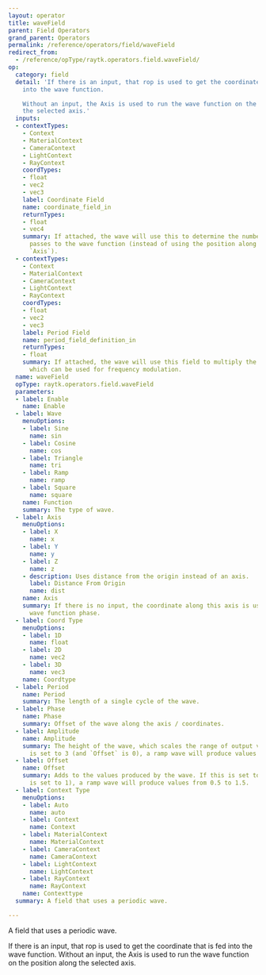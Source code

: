 ```yaml
---
layout: operator
title: waveField
parent: Field Operators
grand_parent: Operators
permalink: /reference/operators/field/waveField
redirect_from:
  - /reference/opType/raytk.operators.field.waveField/
op:
  category: field
  detail: 'If there is an input, that rop is used to get the coordinate that is fed
    into the wave function.

    Without an input, the Axis is used to run the wave function on the position along
    the selected axis.'
  inputs:
  - contextTypes:
    - Context
    - MaterialContext
    - CameraContext
    - LightContext
    - RayContext
    coordTypes:
    - float
    - vec2
    - vec3
    label: Coordinate Field
    name: coordinate_field_in
    returnTypes:
    - float
    - vec4
    summary: If attached, the wave will use this to determine the numbers that it
      passes to the wave function (instead of using the position along the chosen
      `Axis`).
  - contextTypes:
    - Context
    - MaterialContext
    - CameraContext
    - LightContext
    - RayContext
    coordTypes:
    - float
    - vec2
    - vec3
    label: Period Field
    name: period_field_definition_in
    returnTypes:
    - float
    summary: If attached, the wave will use this field to multiply the `Period` parameter,
      which can be used for frequency modulation.
  name: waveField
  opType: raytk.operators.field.waveField
  parameters:
  - label: Enable
    name: Enable
  - label: Wave
    menuOptions:
    - label: Sine
      name: sin
    - label: Cosine
      name: cos
    - label: Triangle
      name: tri
    - label: Ramp
      name: ramp
    - label: Square
      name: square
    name: Function
    summary: The type of wave.
  - label: Axis
    menuOptions:
    - label: X
      name: x
    - label: Y
      name: y
    - label: Z
      name: z
    - description: Uses distance from the origin instead of an axis.
      label: Distance From Origin
      name: dist
    name: Axis
    summary: If there is no input, the coordinate along this axis is used for the
      wave function phase.
  - label: Coord Type
    menuOptions:
    - label: 1D
      name: float
    - label: 2D
      name: vec2
    - label: 3D
      name: vec3
    name: Coordtype
  - label: Period
    name: Period
    summary: The length of a single cycle of the wave.
  - label: Phase
    name: Phase
    summary: Offset of the wave along the axis / coordinates.
  - label: Amplitude
    name: Amplitude
    summary: The height of the wave, which scales the range of output values. If this
      is set to 3 (and `Offset` is 0), a ramp wave will produce values from 0 to 3.
  - label: Offset
    name: Offset
    summary: Adds to the values produced by the wave. If this is set to 0.5 (and `Amplitude`
      is set to 1), a ramp wave will produce values from 0.5 to 1.5.
  - label: Context Type
    menuOptions:
    - label: Auto
      name: auto
    - label: Context
      name: Context
    - label: MaterialContext
      name: MaterialContext
    - label: CameraContext
      name: CameraContext
    - label: LightContext
      name: LightContext
    - label: RayContext
      name: RayContext
    name: Contexttype
  summary: A field that uses a periodic wave.

---
```



A field that uses a periodic wave.

If there is an input, that rop is used to get the coordinate that is fed into the wave function.
Without an input, the Axis is used to run the wave function on the position along the selected axis.
